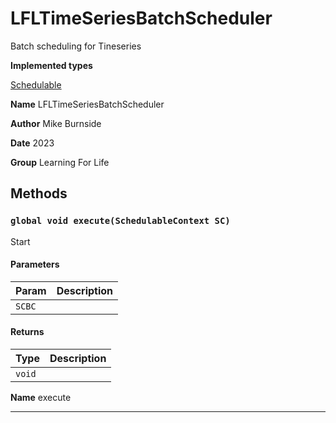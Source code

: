 # LFLTimeSeriesBatchScheduler

Batch scheduling for Tineseries


**Implemented types**

[Schedulable](Schedulable)


**Name** LFLTimeSeriesBatchScheduler


**Author** Mike Burnside


**Date** 2023


**Group** Learning For Life

## Methods
### `global void execute(SchedulableContext SC)`

Start

#### Parameters

|Param|Description|
|---|---|
|`SCBC`||

#### Returns

|Type|Description|
|---|---|
|`void`||


**Name** execute

---
